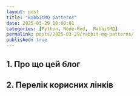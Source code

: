 ```yaml
---
layout: post
title: "RabbitMQ patterns"
date: 2025-03-29 10:00:01
categories: [Python, Node-Red,  RabbitMQ]
permalink: posts/2025-03-29/rabbit-mq-patterns/
published: true
---
```


<!-- TOC BEGIN -->

<!-- TOC END -->

## <a name="p1">1. Про що цей блог</a>
 

  

## <a name="p2">2. Перелік корисних лінків</a>
